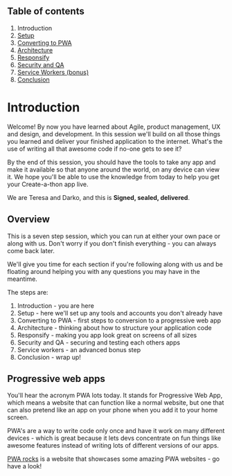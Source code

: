## Table of contents

1. Introduction
1. [Setup](Step-1-Setup.md)
1. [Converting to PWA](Step-2-Convert-to-PWA.md)
1. [Architecture](Step-3-Architecture.md)
1. [Responsify](Step-4-Responsify.md)
1. [Security and QA](Step-5-Security-and-QA.md)
1. [Service Workers (bonus)](Step-6-Bonus-Service-Workers.md)
1. [Conclusion](Step-7-Conclusion.md)

# Introduction

Welcome! By now you have learned about Agile, product management, UX and design, and development. In this session we'll build on all those things you learned and deliver your finished application to the internet. What's the use of writing all that awesome code if no-one gets to see it?

By the end of this session, you should have the tools to take any app and make it available so that anyone around the world, on any device can view it. We hope you'll be able to use the knowledge from today to help you get your Create-a-thon app live.

We are Teresa and Darko, and this is **Signed, sealed, delivered**.

## Overview

This is a seven step session, which you can run at either your own pace or along with us. Don't worry if you don't finish everything - you can always come back later. 

We'll give you time for each section if you're following along with us and be floating around helping you with any questions you may have in the meantime.

The steps are:

1. Introduction - you are here
1. Setup - here we'll set up any tools and accounts you don't already have
1. Converting to PWA - first steps to conversion to a progressive web app
1. Architecture - thinking about how to structure your application code
1. Responsify - making you app look great on screens of all sizes
1. Security and QA - securing and testing each others apps 
1. Service workers - an advanced bonus step
1. Conclusion - wrap up!

## Progressive web apps

You'll hear the acronym PWA lots today. It stands for Progressive Web App, which means a website that can function like a normal website, but one that can also pretend like an app on your phone when you add it to your home screen.

PWA's are a way to write code only once and have it work on many different devices - which is great because it lets devs concentrate on fun things like awesome features instead of writing lots of different versions of our apps.

[PWA rocks](https://pwa.rocks) is a website that showcases some amazing PWA websites - go have a look!